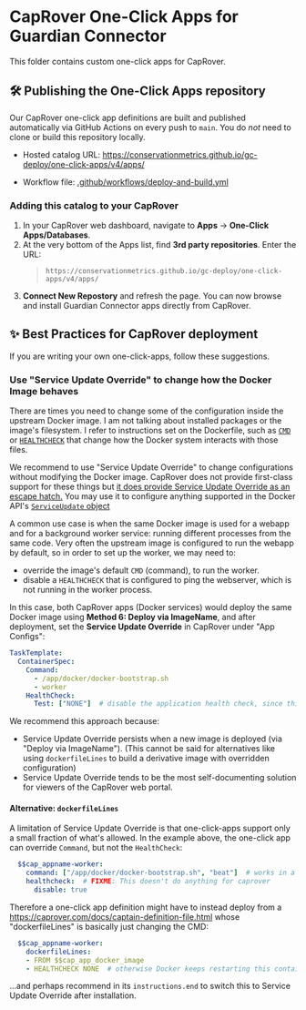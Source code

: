# CapRover One-Click Apps for Guardian Connector

This folder contains custom one-click apps for CapRover.

## 🛠️ Publishing the One-Click Apps repository

Our CapRover one-click app definitions are built and published automatically via GitHub Actions on every push to `main`. You do *not* need to clone or build this repository locally.

- Hosted catalog URL:
  https://conservationmetrics.github.io/gc-deploy/one-click-apps/v4/apps/

- Workflow file: [.github/workflows/deploy-and-build.yml](../../.github/workflows/deploy-and-build.yml)

### Adding this catalog to your CapRover

1. In your CapRover web dashboard, navigate to **Apps** → **One-Click Apps/Databases**.
2. At the very bottom of the Apps list, find **3rd party repositories**. Enter the URL:
    > `https://conservationmetrics.github.io/gc-deploy/one-click-apps/v4/apps/`
3. **Connect New Repostory** and refresh the page. You can now browse and install Guardian Connector apps directly from CapRover.


## ✨ Best Practices for CapRover deployment

If you are writing your own one-click-apps, follow these suggestions.

### Use "Service Update Override" to change how the Docker Image behaves

There are times you need to change some of the configuration inside the upstream Docker image.
I am not talking about installed packages or the image's filesystem. I refer to instructions
set on the Dockerfile, such as [`CMD`](https://docs.docker.com/reference/dockerfile/#cmd) or
[`HEALTHCHECK`](https://docs.docker.com/reference/dockerfile/#healthcheck) that change
how the Docker system interacts with those files.

We recommend to use "Service Update Override" to change configurations without modifying the Docker image.
CapRover does not provide first-class support for these things but [it does provide Service Update Override
as an escape hatch.](https://caprover.com/docs/service-update-override.html)
You may use it to configure anything supported in the Docker API's [`ServiceUpdate` object](https://docs.docker.com/engine/api/v1.40/#operation/ServiceUpdate)

A common use case is when the same Docker image is used for a webapp and for a background worker
service: running different processes from the same code. Very often the upstream image
is configured to run the webapp by default, so in order to set up the worker, we may need to:

* override the image's default `CMD` (command), to run the worker.
* disable a `HEALTHCHECK` that is configured to ping the webserver, which is not running in the worker process.

In this case, both CapRover apps (Docker services) would deploy the same Docker image using
**Method 6: Deploy via ImageName**, and after deployment, set the **Service Update Override** in CapRover
under "App Configs":

```yaml
TaskTemplate:
  ContainerSpec:
    Command:
      - /app/docker/docker-bootstrap.sh
      - worker
    HealthCheck:
      Test: ["NONE"]  # disable the application health check, since this is a worker.
```

We recommend this approach because:
- Service Update Override persists when a new image is deployed (via "Deploy via ImageName").
  (This cannot be said for alternatives like using `dockerfileLines` to build a derivative image with overridden configuration)
- Service Update Override tends to be the most self-documenting solution for viewers of the CapRover web portal.

#### Alternative: `dockerfileLines`

A limitation of Service Update Override is that one-click-apps support only a small fraction
of what's allowed. In the example above, the one-click app can override `Command`, but not the `HealthCheck`:

```yaml
  $$cap_appname-worker:
    command: ["/app/docker/docker-bootstrap.sh", "beat"]  # works in a one-click app
    healthcheck:  # FIXME: This doesn't do anything for caprover
      disable: true
```

Therefore a one-click app definition might have to instead deploy from a https://caprover.com/docs/captain-definition-file.html whose "dockerfileLines" is basically just changing the CMD:

```yaml
  $$cap_appname-worker:
    dockerfileLines:
    - FROM $$cap_app_docker_image
    - HEALTHCHECK NONE  # otherwise Docker keeps restarting this container when it doesn't respond on port 8088
```

...and perhaps recommend in its `instructions.end` to switch this to Service Update Override after installation.
